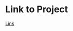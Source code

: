 # Link to Project

[Link]([https://github.com/facebook/create-react-app](https://github.com/flashcabaja64/chat-away-app))

